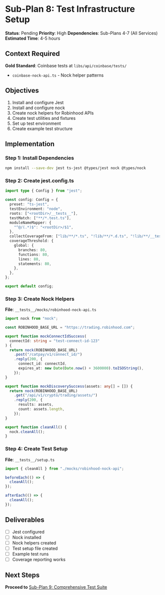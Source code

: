 # Sub-Plan 8: Test Infrastructure Setup

**Status**: Pending
**Priority**: High
**Dependencies**: Sub-Plans 4-7 (All Services)
**Estimated Time**: 4-5 hours

## Context Required

**Gold Standard**: Coinbase tests at `libs/api/coinbase/tests/`

- `coinbase-nock-api.ts` - Nock helper patterns

## Objectives

1. Install and configure Jest
2. Install and configure nock
3. Create nock helpers for Robinhood APIs
4. Create test utilities and fixtures
5. Set up test environment
6. Create example test structure

## Implementation

### Step 1: Install Dependencies

```bash
npm install --save-dev jest ts-jest @types/jest nock @types/nock
```

### Step 2: Create jest.config.ts

```typescript
import type { Config } from "jest";

const config: Config = {
  preset: "ts-jest",
  testEnvironment: "node",
  roots: ["<rootDir>/__tests__"],
  testMatch: ["**/*.test.ts"],
  moduleNameMapper: {
    "^@/(.*)$": "<rootDir>/$1",
  },
  collectCoverageFrom: ["lib/**/*.ts", "!lib/**/*.d.ts", "!lib/**/__test*.ts"],
  coverageThreshold: {
    global: {
      branches: 80,
      functions: 80,
      lines: 80,
      statements: 80,
    },
  },
};

export default config;
```

### Step 3: Create Nock Helpers

**File**: `__tests__/mocks/robinhood-nock-api.ts`

```typescript
import nock from "nock";

const ROBINHOOD_BASE_URL = "https://trading.robinhood.com";

export function mockConnectIdSuccess(
  connectId: string = "test-connect-id-123"
) {
  return nock(ROBINHOOD_BASE_URL)
    .post("/catpay/v1/connect_id/")
    .reply(200, {
      connect_id: connectId,
      expires_at: new Date(Date.now() + 3600000).toISOString(),
    });
}

export function mockDiscoverySuccess(assets: any[] = []) {
  return nock(ROBINHOOD_BASE_URL)
    .get("/api/v1/crypto/trading/assets/")
    .reply(200, {
      results: assets,
      count: assets.length,
    });
}

export function cleanAll() {
  nock.cleanAll();
}
```

### Step 4: Create Test Setup

**File**: `__tests__/setup.ts`

```typescript
import { cleanAll } from "./mocks/robinhood-nock-api";

beforeEach(() => {
  cleanAll();
});

afterEach(() => {
  cleanAll();
});
```

## Deliverables

- [ ] Jest configured
- [ ] Nock installed
- [ ] Nock helpers created
- [ ] Test setup file created
- [ ] Example test runs
- [ ] Coverage reporting works

## Next Steps

**Proceed to** [Sub-Plan 9: Comprehensive Test Suite](./sub-plan-9-comprehensive-test-suite.md)


